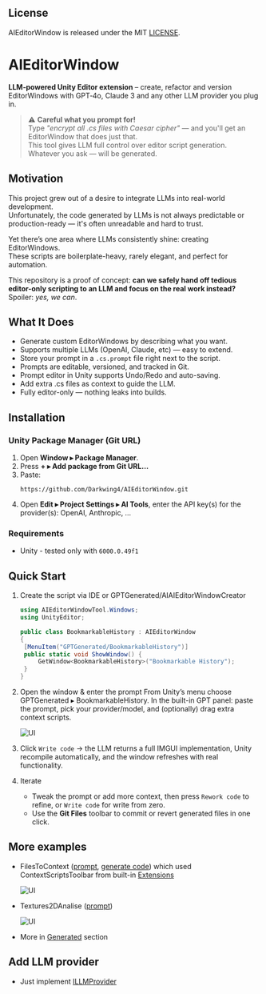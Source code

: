 ## License
AIEditorWindow is released under the MIT [LICENSE](LICENSE).

# AIEditorWindow

**LLM‑powered Unity Editor extension** – create, refactor and version EditorWindows with GPT‑4o, Claude 3 and any other
LLM provider you plug in.

> ⚠️ **Careful what you prompt for!**  
> Type _"encrypt all .cs files with Caesar cipher"_ — and you'll get an EditorWindow that does just that.  
> This tool gives LLM full control over editor script generation.          
> Whatever you ask — will be generated.

## Motivation

This project grew out of a desire to integrate LLMs into real-world development.  
Unfortunately, the code generated by LLMs is not always predictable or production-ready — it's often unreadable and hard
to trust.

Yet there’s one area where LLMs consistently shine: creating EditorWindows.  
These scripts are boilerplate-heavy, rarely elegant, and perfect for automation.

This repository is a proof of concept: **can we safely hand off tedious editor-only scripting to an LLM and focus on the real work instead?**  
Spoiler: _yes, we can_.

## What It Does

- Generate custom EditorWindows by describing what you want.
- Supports multiple LLMs (OpenAI, Claude, etc) — easy to extend.
- Store your prompt in a `.cs.prompt` file right next to the script.
- Prompts are editable, versioned, and tracked in Git.
- Prompt editor in Unity supports Undo/Redo and auto-saving.
- Add extra .cs files as context to guide the LLM.
- Fully editor-only — nothing leaks into builds.

## Installation

### Unity Package Manager (Git URL)

1. Open **Window ▸ Package Manager**.
2. Press **+ ▸ Add package from Git URL…**
3. Paste:
   ```
   https://github.com/Darkwing4/AIEditorWindow.git
   ```
4. Open **Edit ▸ Project Settings ▸ AI Tools**, enter the API key(s) for the provider(s): OpenAI, Anthropic, …

### Requirements

- Unity - tested only with `6000.0.49f1`

## Quick Start

1. Create the script via IDE or GPTGenerated/AIAIEditorWindowCreator
   ```csharp
   using AIEditorWindowTool.Windows;
   using UnityEditor;
   
   public class BookmarkableHistory : AIEditorWindow
   {
    [MenuItem("GPTGenerated/BookmarkableHistory")]
    public static void ShowWindow() {
        GetWindow<BookmarkableHistory>("Bookmarkable History");
    }
   }
   ```
   
2. Open the window & enter the prompt
   From Unity’s menu choose GPTGenerated ▸ BookmarkableHistory.
   In the built-in GPT panel: paste the prompt, pick your provider/model, and (optionally) drag extra context scripts.

   ![UI](docs/.BookmarkableHistory.png)

3. Click `Write code` → the LLM returns a full IMGUI implementation, Unity recompile automatically, and the window refreshes with real functionality.

4. Iterate
   - Tweak the prompt or add more context, then press `Rework code` to refine, or `Write code` for write from zero.
   - Use the **Git Files** toolbar to commit or revert generated files in one click.

## More examples
   - FilesToContext ([prompt](https://github.com/Darkwing4/AIEditorWindow/blob/main/Editor/Windows/Generated/FilesToContext.cs.prompt), [generate code](https://github.com/Darkwing4/AIEditorWindow/blob/main/Editor/Windows/Generated/FilesToContext.cs)) which used ContextScriptsToolbar from built-in [Extensions](https://github.com/Darkwing4/AIEditorWindow/tree/main/Editor/Extensions)

     ![UI](docs/.FilesToContext.png)

   - Textures2DAnalise ([prompt](https://github.com/Darkwing4/AIEditorWindow/blob/main/Editor/Windows/Generated/Texture2DAnalizer.cs.prompt))

     ![UI](docs/.Textures2DAnalise.png)
   
  
 - More in [Generated](https://github.com/Darkwing4/AIEditorWindow/tree/main/Editor/Windows/Generated) section

## Add LLM provider
   - Just implement [ILLMProvider](https://github.com/Darkwing4/AIEditorWindow/tree/main/Editor/LLM/Providers)
